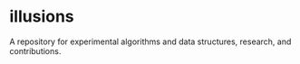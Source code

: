 # illusions

A repository for experimental algorithms and data structures, research, and contributions.